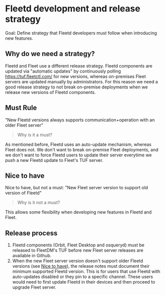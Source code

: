 # Fleetd development and release strategy

Goal: Define strategy that Fleetd developers must follow when introducing new features.

## Why do we need a strategy?

Fleetd and Fleet use a different release strategy. Fleetd components are updated via "automatic updates" by continuously polling https://tuf.fleetctl.com/ for new versions, whereas on-premises Fleet servers are updated manually by administrators.
For this reason we need a good release strategy to not break on-premise deployments when we release new versions of Fleetd components.

## Must Rule

"New Fleetd versions always supports communication+operation with an older Fleet server"

> Why is it a must?

As mentioned before, Fleetd uses an auto-update mechanism, whereas Fleet does not.
We don't want to break on-premise Fleet deployments, and we don't want to force Fleetd users to update their server everytime we push a new Fleetd update to Fleet's TUF server.

## Nice to have

Nice to have, but not a must: "New Fleet server version to support old version of Fleetd"

> Why is it not a must?

This allows some flexibility when developing new features in Fleetd and Fleet.

## Release process

1. Fleetd components (Orbit, Fleet Desktop and osqueryd) must be released to FleetDM's TUF before new Fleet server releases are available in Github.
2. When the new Fleet server version doesn't support older Fleetd versions (see [Nice to have](#nice-to-have)), the release notes must document their minimum supported Fleetd version. This is for users that use Fleetd with auto-updates disabled or they pin to a specific channel. These users would need to first update Fleetd in their devices and then proceed to upgrade Fleet server.

<meta name="pageOrderInSection" value="1200">